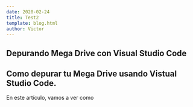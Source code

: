 ```yaml
---
date: 2020-02-24
title: Test2
template: blog.html
author: Victor
---
```


<section class="hero">
  <div class="hero-body">
    <div class="container">
      <h1 class="title">
        Depurando Mega Drive con Visual Studio Code
      </h1>
      <h2 class="subtitle">
        Como depurar tu Mega Drive usando Vistual Studio Code.
      </h2>
    </div>
  </div>
</section>

<div class="content">
    En este artículo, vamos a ver como 
</div>